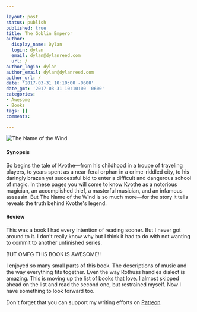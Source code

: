 ```yaml
---

layout: post
status: publish
published: true
title: The Goblin Emperor
author:
  display_name: Dylan
  login: dylan
  email: dylan@dylanreed.com
  url: /
author_login: dylan
author_email: dylan@dylanreed.com
author_url: /
date: '2017-03-31 10:10:00 -0600'
date_gmt: '2017-03-31 10:10:00 -0600'
categories:
- Awesome
- Books
tags: []
comments:

---
```

![The Name of the Wind](https://raw.githubusercontent.com/dylanreed/dylanreed.com/gh-pages/Images/the-name-of-the-wind.jpg)

<h4>Synopsis</h4>

So begins the tale of Kvothe—from his childhood in a troupe of traveling players, to years spent as a near-feral orphan in a crime-riddled city, to his daringly brazen yet successful bid to enter a difficult and dangerous school of magic. In these pages you will come to know Kvothe as a notorious magician, an accomplished thief, a masterful musician, and an infamous assassin. But The Name of the Wind is so much more—for the story it tells reveals the truth behind Kvothe's legend.

<h4>Review</h4>

This was a book I had every intention of reading sooner. But I never got around to it. I don't really know why but I think it had to do with not wanting to commit to another unfinished series. 

BUT OMFG THIS BOOK IS AWESOME!!

I enjoyed so many small parts of this book. The descriptions of music and the way everything fits together. Even the way Rothuss handles dialect is amazing. This is moving up the list of books that love. I almost skipped ahead on the list and read the second one, but restrained myself. Now I have something to look forward too. 

Don't forget that you can support my writing efforts on [Patreon](https://www.patreon.com/dylanreed)